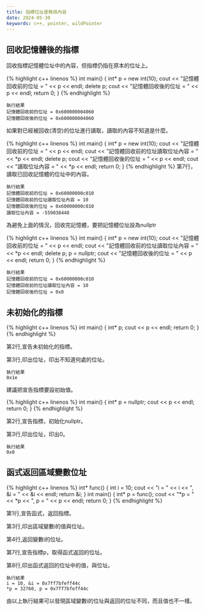 ```yaml
---
title: 指標位址是無效內容
date: 2024-05-30
keywords: c++, pointer, wildPointer
---
```


## 回收記憶體後的指標

回收指標記憶體位址中的內容，但指標仍指在原本的位址上。

{% highlight c++ linenos %}
int main() {
  int* p = new int(10);
  cout << "記憶體回收前的位址 = " << p << endl;
  delete p;
  cout << "記憶體回收後的位址 = " << p << endl;
  return 0;
}
{% endhighlight %}

```
執行結果
記憶體回收前的位址 = 0x600000004060
記憶體回收後的位址 = 0x600000004060
```

如果對已經被回收(清空)的位址進行讀取，讀取的內容不知道是什麼。

{% highlight c++ linenos %}
int main() {
  int* p = new int(10);
  cout << "記憶體回收前的位址 = " << p << endl;
  cout << "記憶體回收前的位址讀取位址內容 = " << *p << endl;
  delete p;
  cout << "記憶體回收後的位址 = " << p << endl;
  cout << "讀取位址內容 = " << *p << endl;
  return 0;
}
{% endhighlight %}
第7行，讀取已回收記憶體的位址中的內容。


```
執行結果
記憶體回收前的位址 = 0x60000000c010
記憶體回收前的位址讀取位址內容 = 10
記憶體回收後的位址 = 0x60000000c010
讀取位址內容 = -559038448
```

為避免上面的情況，回收完記憶體，要把記憶體位址設為nullptr

{% highlight c++ linenos %}
int main() {
  int* p = new int(10);
  cout << "記憶體回收前的位址 = " << p << endl;
  cout << "記憶體回收前的位址讀取位址內容 = " << *p << endl;
  delete p;
  p = nullptr;
  cout << "記憶體回收後的位址 = " << p << endl;
  return 0;
}
{% endhighlight %}

```
執行結果
記憶體回收前的位址 = 0x60000000c010
記憶體回收前的位址讀取位址內容 = 10
記憶體回收後的位址 = 0x0
```

## 未初始化的指標

{% highlight c++ linenos %}
int main() {
  int* p;
  cout << p << endl;
  return 0;
}
{% endhighlight %}

第2行,宣告未初始化的指標。

第3行,印出位址，印出不知道何處的位址。

```
執行結果
0x1e
```

建議把宣告指標要設初始值。

{% highlight c++ linenos %}
int main() {
  int* p = nullptr;
  cout << p << endl;
  return 0;
}
{% endhighlight %}

第2行,宣告指標，初始化nullptr。

第3行,印出位址，印出0。

```
執行結果
0x0
```

## 函式返回區域變數位址

{% highlight c++ linenos %}
int* func() {
  int i = 10;
  cout << "i = " << i << ", &i = " << &i << endl;
  return &i;
}
int main() {
  int* p = func();
  cout << "*p = " << *p << ", p = " << p << endl;
  return 0;
}
{% endhighlight %}

第1行,宣告函式，返回指標。

第3行,印出區域變數i的值與位址。

第4行,返回變數i的位址。

第7行,宣告指標p，取得函式返回的位址。

第8行,印出函式返回的位址中的值，與位址。

```
執行結果
i = 10, &i = 0x7ff7bfeff44c
*p = 32760, p = 0x7ff7bfeff44c
```

由以上執行結果可以發現區域變數i的位址與返回的位址不同，而且值也不一樣。